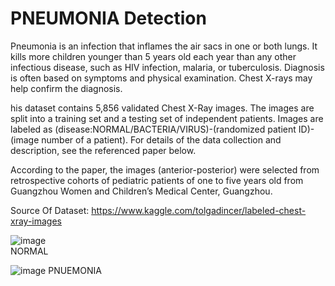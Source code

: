 # PNEUMONIA Detection
Pneumonia is an infection that inflames the air sacs in one or both lungs. It kills more children younger than 5 years old each year than any other infectious disease, such as HIV infection, malaria, or tuberculosis. Diagnosis is often based on symptoms and physical examination. Chest X-rays may help confirm the diagnosis.

his dataset contains 5,856 validated Chest X-Ray images. The images are split into a training set and a testing set of independent patients. Images are labeled as (disease:NORMAL/BACTERIA/VIRUS)-(randomized patient ID)-(image number of a patient). For details of the data collection and description, see the referenced paper below.

According to the paper, the images (anterior-posterior) were selected from retrospective cohorts of pediatric patients of one to five years old from Guangzhou Women and Children’s Medical Center, Guangzhou.

Source Of Dataset: https://www.kaggle.com/tolgadincer/labeled-chest-xray-images

![image](https://user-images.githubusercontent.com/31736193/126171427-8819e93a-a1e9-4180-a222-2967db3df38f.png)                                                                 
NORMAL



![image](https://user-images.githubusercontent.com/31736193/126171530-f9740c02-2bc6-49eb-a2bd-60cf99790614.png)
PNUEMONIA
